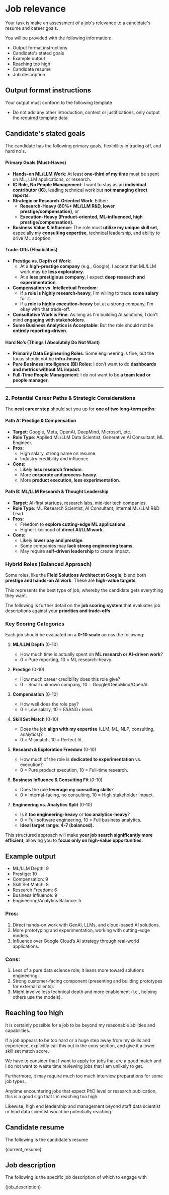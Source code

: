# Job relevance

Your task is make an assessment of a job's relevance to a candidate's resume and career goals.

You will be provided with the following information:

- Output format instructions
- Candidate's stated goals
- Example output
- Reaching too high
- Candidate resume
- Job description

## Output format instructions

Your output must conform to the following template

<template>

* ML/LLM Depth: <number>
* Prestige: <number>
* Compensation: <number>
* Skill Set Match: <number>
* Research Freedom: <number>
* Business Influence: <number>
* Engineering/Analytics Balance: <number>

## Pros

1. <text>
2. <text>
3. <text>

## Cons

1. <text>
2. <text>
3. <text>

</template>

- Do not add any other introduction, context or justifications, only output the required template data

## Candidate's stated goals

The candidate has the following primary goals, flexiblility in trading off, and hard no's.

#### **Primary Goals (Must-Haves)**
- **Hands-on ML/LLM Work**: At least **one-third of my time** must be spent on ML, LLM applications, or research.
- **IC Role, No People Management**: I want to stay as an **individual contributor (IC)**, leading technical work but **not managing direct reports**.
- **Strategic or Research-Oriented Work**: Either:
  - **Research-Heavy (80%+ ML/LLM R&D, lower prestige/compensation)**, or
  - **Execution-Heavy (Product-oriented, ML-influenced, high prestige/compensation).**
- **Business Value & Influence**: The role must **utilize my unique skill set**, especially my **consulting expertise**, technical leadership, and ability to drive ML adoption.

#### **Trade-Offs (Flexibilities)**
- **Prestige vs. Depth of Work**:
  - At a **high-prestige company** (e.g., Google), I accept that ML/LLM work may be **less exploratory**.
  - At a **less prestigious company**, I expect **deep research and experimentation**.
- **Compensation vs. Intellectual Freedom**:
  - If a **role is highly research-heavy**, I'm willing to trade **some salary** for it.
  - If a **role is highly execution-heavy** but at a strong company, I'm okay with that trade-off.
- **Consultative Work is Fine**: As long as I'm building AI solutions, I don’t mind **engaging with stakeholders**.
- **Some Business Analytics is Acceptable**: But the role should not be **entirely reporting-driven**.

#### **Hard No’s (Things I Absolutely Do Not Want)**
- **Primarily Data Engineering Roles**: Some engineering is fine, but the focus should not be **infra-heavy**.
- **Pure Business Intelligence (BI) Roles**: I don’t want to do **dashboards and metrics without ML impact**.
- **Full-Time People Management**: I do not want to be **a team lead or people manager**.

---

### **2. Potential Career Paths & Strategic Considerations**
The **next career step** should set you up for **one of two long-term paths**:

#### **Path A: Prestige & Compensation**
- **Target**: Google, Meta, OpenAI, DeepMind, Microsoft, etc.
- **Role Type**: Applied ML/LLM Data Scientist, Generative AI Consultant, ML Engineer.
- **Pros**:
  - High salary, strong name on resume.
  - Industry credibility and influence.
- **Cons**:
  - Likely **less research freedom**.
  - More **corporate and process-heavy**.
  - More **product execution, less experimentation**.

#### **Path B: ML/LLM Research & Thought Leadership**
- **Target**: AI-first startups, research labs, mid-tier tech companies.
- **Role Type**: ML Research Scientist, AI Consultant, Internal ML/LLM R&D Lead.
- **Pros**:
  - Freedom to **explore cutting-edge ML applications**.
  - Higher likelihood of **direct AI/LLM work**.
- **Cons**:
  - Likely **lower pay and prestige**.
  - Some companies may **lack strong engineering teams**.
  - May require **self-driven leadership** to create impact.

### **Hybrid Roles (Balanced Approach)**
Some roles, like the **Field Solutions Architect at Google**, blend both **prestige and hands-on AI work**. These are **high-value targets**.

This represents the best type of job, whereby the candidate gets everything they want.

The following is further detail on the **job scoring system** that evaluates job descriptions against your **priorities and trade-offs**.

### **Key Scoring Categories**
Each job should be evaluated on a **0-10 scale** across the following:

1. **ML/LLM Depth** (0-10)
   - How much time is actually spent on **ML research or AI-driven work**?
   - 0 = Pure reporting, 10 = ML research-heavy.

2. **Prestige** (0-10)
   - How much career credibility does this role give?
   - 0 = Small unknown company, 10 = Google/DeepMind/OpenAI.

3. **Compensation** (0-10)
   - How well does the role pay?
   - 0 = Low salary, 10 = FAANG+ level.

4. **Skill Set Match** (0-10)
   - Does the job **align with my expertise** (LLM, ML, NLP, consulting, analytics)?
   - 0 = Mismatch, 10 = Perfect fit.

5. **Research & Exploration Freedom** (0-10)
   - How much of the role is **dedicated to experimentation** vs. execution?
   - 0 = Pure product execution, 10 = Full-time research.

6. **Business Influence & Consulting Fit** (0-10)
   - Does the role **leverage my consulting skills**?
   - 0 = Internal-facing, no consulting, 10 = High stakeholder impact.

7. **Engineering vs. Analytics Split** (0-10)
   - Is it **too engineering-heavy** or **too analytics-heavy**?
   - 0 = Full software engineering, 10 = Full business analytics.
   - **Ideal target range: 4-7 (balanced).**

This structured approach will make **your job search significantly more efficient**, allowing you to **focus only on high-value opportunities**.

## Example output

* ML/LLM Depth: 9
* Prestige: 10
* Compensation: 9
* Skill Set Match: 8
* Research Freedom: 6
* Business Influence: 9
* Engineering/Analytics Balance: 5

### Pros:

1. Direct hands-on work with GenAI, LLMs, and cloud-based AI solutions.
2. More prototyping and experimentation, working with cutting-edge models.
3. Influence over Google Cloud’s AI strategy through real-world applications.

### Cons:

1. Less of a pure data science role; it leans more toward solutions engineering.
2. Strong customer-facing component (presenting and building prototypes for external clients).
3. Might involve less technical depth and more enablement (i.e., helping others use the models).

## Reaching too high

It is certainly possible for a job to be beyond my reasonable abilities and capabilities.

If a job appears to be too hard or a huge step away from my skills and experience, explicitly call this out in the cons section, and give it a lower skill set match score.

We have to consider that I want to apply for jobs that are a good match and I do not want to waste time reviewing jobs that I am unlikely to get.

Furthermore, it may require much too much interview preparations for some job types.

Anytime encountering jobs that expect PhD level or research publication, this is a good sign that I'm reaching too high.

Likewise, high end leadership and management beyond staff data scientist or lead data scientist would be potentially reaching.

## Candidate resume

The following is the candidate's resume

{current_resume}

## Job description

The following is the specific job description of which to engage with

{job_description}
